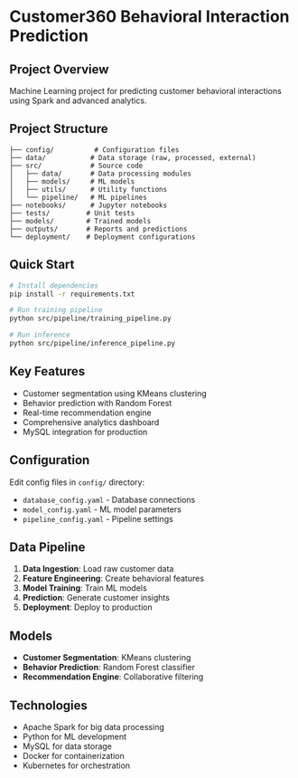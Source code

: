# Customer360 Behavioral Interaction Prediction

## Project Overview
Machine Learning project for predicting customer behavioral interactions using Spark and advanced analytics.

## Project Structure
```
├── config/          # Configuration files
├── data/           # Data storage (raw, processed, external)
├── src/            # Source code
│   ├── data/       # Data processing modules
│   ├── models/     # ML models
│   ├── utils/      # Utility functions
│   └── pipeline/   # ML pipelines
├── notebooks/      # Jupyter notebooks
├── tests/         # Unit tests
├── models/        # Trained models
├── outputs/       # Reports and predictions
└── deployment/    # Deployment configurations
```

## Quick Start
```bash
# Install dependencies
pip install -r requirements.txt

# Run training pipeline
python src/pipeline/training_pipeline.py

# Run inference
python src/pipeline/inference_pipeline.py
```

## Key Features
- Customer segmentation using KMeans clustering
- Behavior prediction with Random Forest
- Real-time recommendation engine
- Comprehensive analytics dashboard
- MySQL integration for production

## Configuration
Edit config files in `config/` directory:
- `database_config.yaml` - Database connections
- `model_config.yaml` - ML model parameters
- `pipeline_config.yaml` - Pipeline settings

## Data Pipeline
1. **Data Ingestion**: Load raw customer data
2. **Feature Engineering**: Create behavioral features
3. **Model Training**: Train ML models
4. **Prediction**: Generate customer insights
5. **Deployment**: Deploy to production

## Models
- **Customer Segmentation**: KMeans clustering
- **Behavior Prediction**: Random Forest classifier
- **Recommendation Engine**: Collaborative filtering

## Technologies
- Apache Spark for big data processing
- Python for ML development
- MySQL for data storage
- Docker for containerization
- Kubernetes for orchestration
